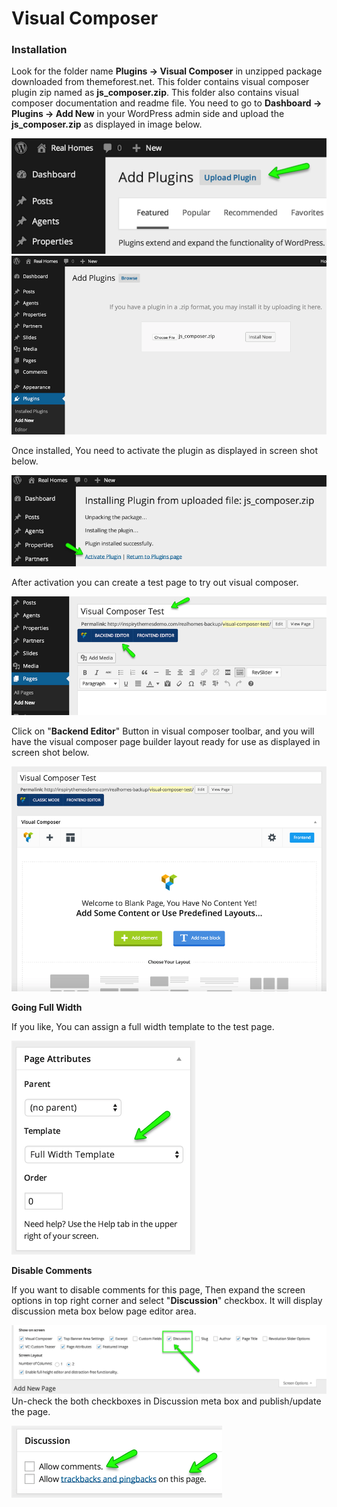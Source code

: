 # Visual Composer

### Installation

Look for the folder name **Plugins → Visual Composer** in unzipped package downloaded from themeforest.net. This folder contains visual composer plugin zip named as **js_composer.zip**. This folder also contains visual composer documentation and readme file. You need to go to **Dashboard → Plugins → Add New** in your WordPress admin side and upload the **js_composer.zip** as displayed in image below.

![Real Homes Documentation](images/included-plugins/vc-1.png)
![Real Homes Documentation](images/included-plugins/vc-2.png)

Once installed, You need to activate the plugin as displayed in screen shot below.

![Real Homes Documentation](images/included-plugins/vc-3.png)

After activation you can create a test page to try out visual composer.

![Real Homes Documentation](images/included-plugins/vc-4.png)

Click on "**Backend Editor**" Button in visual composer toolbar, and you will have the visual composer page builder layout ready for use as displayed in screen shot below.

![Real Homes Documentation](images/included-plugins/vc-5.png)

**Going Full Width**

If you like, You can assign a full width template to the test page.

![Real Homes Documentation](images/included-plugins/vc-6.png)

**Disable Comments**

If you want to disable comments for this page, Then expand the screen options in top right corner and select "**Discussion**" checkbox. It will display discussion meta box below page editor area.

![Real Homes Documentation](images/included-plugins/vc-7.png)
Un-check the both checkboxes in Discussion meta box and publish/update the page.

![Real Homes Documentation](images/included-plugins/vc-8.png)
